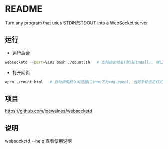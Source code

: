 # README

Turn any program that uses STDIN/STDOUT into a WebSocket server

## 运行

- 运行后台

```bash
websocketd --port=8181 bash ./count.sh   # 支持指定地址(默认bindall), 端口, 日志级别等, 后接任何命令
```

- 打开网页

```bash
open ./count.html   # 自动调用默认浏览器(linux下为xdg-open), 也可手动点击打开
```

## 项目

https://github.com/joewalnes/websocketd

## 说明

websocketd --help 查看使用说明